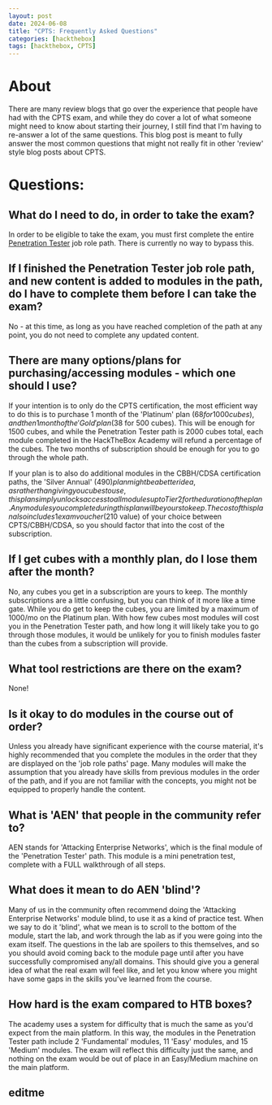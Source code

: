 ```yaml
---
layout: post
date: 2024-06-08
title: "CPTS: Frequently Asked Questions"
categories: [hackthebox]
tags: [hackthebox, CPTS]
---
```


# About
There are many review blogs that go over the experience that people have had with the CPTS exam, and while they do cover a lot of what someone might need to know about starting their journey, I still find that I'm having to re-answer a lot of the same questions. This blog post is meant to fully answer the most common questions that might not really fit in other 'review' style blog posts about CPTS.

# Questions:

## What do I need to do, in order to take the exam?

In order to be eligible to take the exam, you must first complete the entire [Penetration Tester](https://academy.hackthebox.com/paths/jobrole) job role path. There is currently no way to bypass this.


## If I finished the Penetration Tester job role path, and new content is added to modules in the path, do I have to complete them before I can take the exam?

No - at this time, as long as you have reached completion of the path at any point, you do not need to complete any updated content.


## There are many options/plans for purchasing/accessing modules - which one should I use?

If your intention is to only do the CPTS certification, the most efficient way to do this is to purchase 1 month of the 'Platinum' plan ($68 for 1000 cubes), and then 1 month of the 'Gold' plan ($38 for 500 cubes). This will be enough for 1500 cubes, and while the Penetration Tester path is 2000 cubes total, each module completed in the HackTheBox Academy will refund a percentage of the cubes. The two months of subscription should be enough for you to go through the whole path.

If your plan is to also do additional modules in the CBBH/CDSA certification paths, the 'Silver Annual' ($490) plan might be a better idea, as rather than giving you cubes to use, this plan simply unlocks access to all modules up to Tier 2 for the duration of the plan. Any modules you complete during this plan will be yours to keep. The cost of this plan also includes 1 exam voucher ($210 value) of your choice between CPTS/CBBH/CDSA, so you should factor that into the cost of the subscription.


## If I get cubes with a monthly plan, do I lose them after the month?

No, any cubes you get in a subscription are yours to keep. The monthly subscriptions are a little confusing, but you can think of it more like a time gate. While you do get to keep the cubes, you are limited by a maximum of 1000/mo on the Platinum plan. With how few cubes most modules will cost you in the Penetration Tester path, and how long it will likely take you to go through those modules, it would be unlikely for you to finish modules faster than the cubes from a subscription will provide.


## What tool restrictions are there on the exam?

None!

## Is it okay to do modules in the course out of order?

Unless you already have significant experience with the course material, it's highly recommended that you complete the modules in the order that they are displayed on the 'job role paths' page. Many modules will make the assumption that you already have skills from previous modules in the order of the path, and if you are not familiar with the concepts, you might not be equipped to properly handle the content.


## What is 'AEN' that people in the community refer to?

AEN stands for 'Attacking Enterprise Networks', which is the final module of the 'Penetration Tester' path. This module is a mini penetration test, complete with a FULL walkthrough of all steps.


## What does it mean to do AEN 'blind'?

Many of us in the community often recommend doing the 'Attacking Enterprise Networks' module blind, to use it as a kind of practice test. When we say to do it 'blind', what we mean is to scroll to the bottom of the module, start the lab, and work through the lab as if you were going into the exam itself. The questions in the lab are spoilers to this themselves, and so you should avoid coming back to the module page until after you have successfully compromised any/all domains. This should give you a general idea of what the real exam will feel like, and let you know where you might have some gaps in the skills you've learned from the course.


## How hard is the exam compared to HTB boxes?

The academy uses a system for difficulty that is much the same as you'd expect from the main platform. In this way, the modules in the Penetration Tester path include 2 'Fundamental' modules, 11 'Easy' modules, and 15 'Medium' modules. The exam will reflect this difficulty just the same, and nothing on the exam would be out of place in an Easy/Medium machine on the main platform.


## editme
